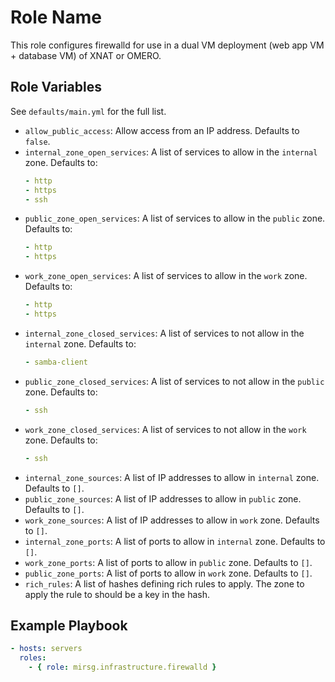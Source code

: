 # Role Name

This role configures firewalld for use in a dual VM deployment (web app VM +
database VM) of XNAT or OMERO.

## Role Variables

See `defaults/main.yml` for the full list.

- `allow_public_access`: Allow access from an IP address. Defaults to `false`.
- `internal_zone_open_services`: A list of services to allow in the `internal`
  zone. Defaults to:
  ```yaml
  - http
  - https
  - ssh
  ```
- `public_zone_open_services`: A list of services to allow in the `public` zone.
  Defaults to:
  ```yaml
  - http
  - https
  ```
- `work_zone_open_services`: A list of services to allow in the `work` zone.
  Defaults to:
  ```yaml
  - http
  - https
  ```
- `internal_zone_closed_services`: A list of services to not allow in the
  `internal` zone. Defaults to:
  ```yaml
  - samba-client
  ```
- `public_zone_closed_services`: A list of services to not allow in the `public`
  zone. Defaults to:
  ```yaml
  - ssh
  ```
- `work_zone_closed_services`: A list of services to not allow in the `work`
  zone. Defaults to:
  ```yaml
  - ssh
  ```
- `internal_zone_sources`: A list of IP addresses to allow in `internal` zone.
  Defaults to `[]`.
- `public_zone_sources`: A list of IP addresses to allow in `public` zone.
  Defaults to `[]`.
- `work_zone_sources`: A list of IP addresses to allow in `work` zone. Defaults
  to `[]`.
- `internal_zone_ports`: A list of ports to allow in `internal` zone. Defaults
  to `[]`.
- `work_zone_ports`: A list of ports to allow in `public` zone. Defaults to
  `[]`.
- `public_zone_ports`: A list of ports to allow in `work` zone. Defaults to
  `[]`.
- `rich_rules`: A list of hashes defining rich rules to apply. The zone to apply
  the rule to should be a key in the hash.

## Example Playbook

```yaml
- hosts: servers
  roles:
    - { role: mirsg.infrastructure.firewalld }
```
